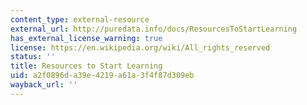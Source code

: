 ```yaml
---
content_type: external-resource
external_url: http://puredata.info/docs/ResourcesToStartLearning
has_external_license_warning: true
license: https://en.wikipedia.org/wiki/All_rights_reserved
status: ''
title: Resources to Start Learning
uid: a2f0896d-a39e-4219-a61a-3f4f87d309eb
wayback_url: ''
---
```

